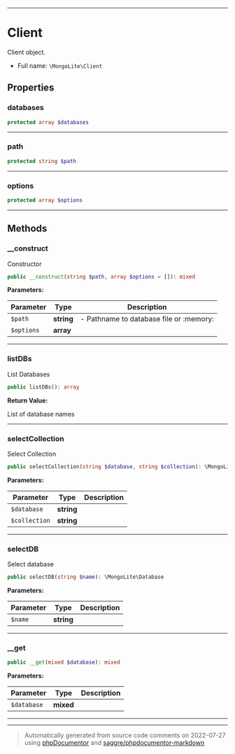 ***

# Client

Client object.



* Full name: `\MongoLite\Client`



## Properties


### databases



```php
protected array $databases
```






***

### path



```php
protected string $path
```






***

### options



```php
protected array $options
```






***

## Methods


### __construct

Constructor

```php
public __construct(string $path, array $options = []): mixed
```








**Parameters:**

| Parameter | Type | Description |
|-----------|------|-------------|
| `$path` | **string** | - Pathname to database file or :memory: |
| `$options` | **array** |  |




***

### listDBs

List Databases

```php
public listDBs(): array
```









**Return Value:**

List of database names



***

### selectCollection

Select Collection

```php
public selectCollection(string $database, string $collection): \MongoLite\Collection
```








**Parameters:**

| Parameter | Type | Description |
|-----------|------|-------------|
| `$database` | **string** |  |
| `$collection` | **string** |  |




***

### selectDB

Select database

```php
public selectDB(string $name): \MongoLite\Database
```








**Parameters:**

| Parameter | Type | Description |
|-----------|------|-------------|
| `$name` | **string** |  |




***

### __get



```php
public __get(mixed $database): mixed
```








**Parameters:**

| Parameter | Type | Description |
|-----------|------|-------------|
| `$database` | **mixed** |  |




***


***
> Automatically generated from source code comments on 2022-07-27 using [phpDocumentor](http://www.phpdoc.org/) and [saggre/phpdocumentor-markdown](https://github.com/Saggre/phpDocumentor-markdown)
